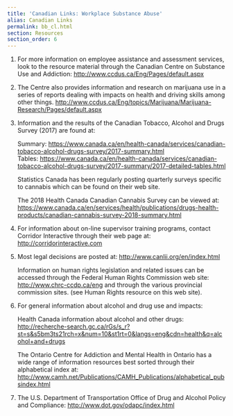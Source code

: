 ```yaml
---
title: 'Canadian Links: Workplace Substance Abuse'
alias: Canadian Links
permalink: bb_cl.html
section: Resources
section_order: 6
---
```


1. For more information on employee assistance and assessment services, look to the resource material through the Canadian Centre on Substance Use and Addiction: <http://www.ccdus.ca/Eng/Pages/default.aspx>

2. The Centre also provides information and research on marijuana use in a series of reports dealing with impacts on health and driving skills among other things. <http://www.ccdus.ca/Eng/topics/Marijuana/Marijuana-Research/Pages/default.aspx>

3. Information and the results of the Canadian Tobacco, Alcohol and Drugs Survey (2017) are found at:

   Summary: <https://www.canada.ca/en/health-canada/services/canadian-tobacco-alcohol-drugs-survey/2017-summary.html><br />
   Tables: <https://www.canada.ca/en/health-canada/services/canadian-tobacco-alcohol-drugs-survey/2017-summary/2017-detailed-tables.html><br />

   Statistics Canada has been regularly posting quarterly surveys specific to cannabis which can be found on their web site.<br />

   The 2018 Health Canada Canadian Cannabis Survey can be viewed at:
   <https://www.canada.ca/en/services/health/publications/drugs-health-products/canadian-cannabis-survey-2018-summary.html>

4. For information about on-line supervisor training programs, contact Corridor Interactive through their web page at: <http://corridorinteractive.com>

5. Most legal decisions are posted at: <http://www.canlii.org/en/index.html>

   Information on human rights legislation and related issues can be accessed through the Federal Human Rights Commission web site: <http://www.chrc-ccdp.ca/eng> and through the various provincial commission sites. (see Human Rights resource on this web site).

6. For general information about alcohol and drug use and impacts:

   Health Canada information about alcohol and other drugs: <http://recherche-search.gc.ca/rGs/s_r?st=s&s5bm3ts21rch=x&num=10&st1rt=0&langs=eng&cdn=health&q=alcohol+and+drugs>

   The Ontario Centre for Addiction and Mental Health in Ontario has a wide range of information resources best sorted through their alphabetical index at: <http://www.camh.net/Publications/CAMH_Publications/alphabetical_pubsindex.html>

7. The U.S. Department of Transportation Office of Drug and Alcohol Policy and Compliance: <http://www.dot.gov/odapc/index.html>

